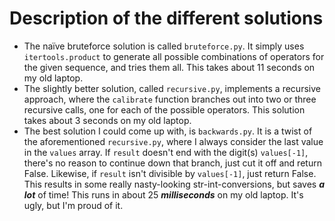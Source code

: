 # Description of the different solutions

* The naïve bruteforce solution is called `bruteforce.py`. It simply uses `itertools.product` to generate all possible combinations of operators for the given sequence, and tries them all. This takes about 11 seconds on my old laptop.
* The slightly better solution, called `recursive.py`, implements a recursive approach, where the `calibrate` function branches out into two or three recursive calls, one for each of the possible operators. This solution takes about 3 seconds on my old laptop.
* The best solution I could come up with, is `backwards.py`. It is a twist of the aforementioned `recursive.py`, where I always consider the last value in the `values` array. If `result` doesn't end with the digit(s) `values[-1]`, there's no reason to continue down that branch, just cut it off and return False. Likewise, if `result` isn't divisible by `values[-1]`, just return False. This results in some really nasty-looking str-int-conversions, but saves ***a lot*** of time! This runs in about 25 ***milliseconds*** on my old laptop. It's ugly, but I'm proud of it.

